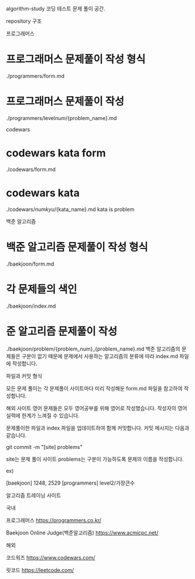 algorithm-study
코딩 테스트 문제 풀이 공간.

repository 구조

프로그래머스

# 프로그래머스 문제풀이 작성 형식
./programmers/form.md
# 프로그래머스 문제풀이 작성
./programmers/level${num}/${problem_name}.md

codewars

# codewars kata form
./codewars/form.md
# codewars kata
./codewars/${num}kyu/${kata_name}.md
kata is problem


백준 알고리즘

# 백준 알고리즘 문제풀이 작성 형식
./baekjoon/form.md
# 각 문제들의 색인
./baekjoon/index.md
# 준 알고리즘 문제풀이 작성
./baekjoon/problem/{problem_num}_{problem_name}.md
백준 알고리즘의 문제들은 구분이 없기 때문에 문제에서 사용하는 알고리즘의 분류에 따라 index.md 파일에 작성합니다.


파일과 커밋 형식

모든 문제 풀이는 각 문제풀이 사이트마다 미리 작성해둔 form.md 파일을 참고하여 작성합니다.

해외 사이트 영어 문제들은 모두 영어공부를 위해 영어로 작성했습니다. 작성자의 영어실력에 한계가 느껴질 수 있습니다.

문제풀이한 파일과 index 파일을 업데이트하여 함께 커밋합니다. 커밋 메시지는 다음과 같습니다.

git commit -m "[site] problems"

site는 문제 풀이 사이트 problems는 구분이 가능하도록 문제의 이름을 작성합니다.

ex)

[baekjoon] 1248, 2529
[programmers] level2/가장큰수

알고리즘 트레이닝 사이트

국내

프로그래머스
https://programmers.co.kr/

Baekjoon Online Judge(백준알고리즘)
https://www.acmicpc.net/


해외

코드워즈
https://www.codewars.com/

릿코드
https://leetcode.com/
